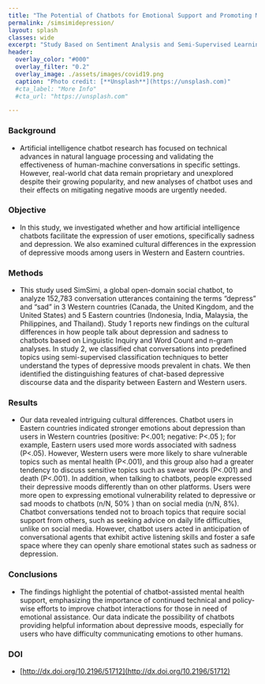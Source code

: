 ```yaml
---
title: "The Potential of Chatbots for Emotional Support and Promoting Mental Well-Being in Different Cultures"
permalink: /simsimidepression/
layout: splash
classes: wide
excerpt: "Study Based on Sentiment Analysis and Semi-Supervised Learning"
header:
  overlay_color: "#000"
  overlay_filter: "0.2"
  overlay_image: ./assets/images/covid19.png
  caption: "Photo credit: [**Unsplash**](https://unsplash.com)"
  #cta_label: "More Info"
  #cta_url: "https://unsplash.com"

---
```

### **Background**
* Artificial intelligence chatbot research has focused on technical advances in natural language processing and validating the effectiveness of human-machine conversations in specific settings. However, real-world chat data remain proprietary and unexplored despite their growing popularity, and new analyses of chatbot uses and their effects on mitigating negative moods are urgently needed.

### **Objective**
* In this study, we investigated whether and how artificial intelligence chatbots facilitate the expression of user emotions, specifically sadness and depression. We also examined cultural differences in the expression of depressive moods among users in Western and Eastern countries.

### **Methods**
* This study used SimSimi, a global open-domain social chatbot, to analyze 152,783 conversation utterances containing the terms “depress” and “sad” in 3 Western countries (Canada, the United Kingdom, and the United States) and 5 Eastern countries (Indonesia, India, Malaysia, the Philippines, and Thailand). Study 1 reports new findings on the cultural differences in how people talk about depression and sadness to chatbots based on Linguistic Inquiry and Word Count and n-gram analyses. In study 2, we classified chat conversations into predefined topics using semi-supervised classification techniques to better understand the types of depressive moods prevalent in chats. We then identified the distinguishing features of chat-based depressive discourse data and the disparity between Eastern and Western users.

### **Results**
* Our data revealed intriguing cultural differences. Chatbot users in Eastern countries indicated stronger emotions about depression than users in Western countries (positive: P<.001; negative: P<.05 ); for example, Eastern users used more words associated with sadness (P<.05). However, Western users were more likely to share vulnerable topics such as mental health (P<.001), and this group also had a greater tendency to discuss sensitive topics such as swear words (P<.001) and death (P<.001). In addition, when talking to chatbots, people expressed their depressive moods differently than on other platforms. Users were more open to expressing emotional vulnerability related to depressive or sad moods to chatbots (n/N, 50% ) than on social media (n/N, 8%). Chatbot conversations tended not to broach topics that require social support from others, such as seeking advice on daily life difficulties, unlike on social media. However, chatbot users acted in anticipation of conversational agents that exhibit active listening skills and foster a safe space where they can openly share emotional states such as sadness or depression.

### **Conclusions**
* The findings highlight the potential of chatbot-assisted mental health support, emphasizing the importance of continued technical and policy-wise efforts to improve chatbot interactions for those in need of emotional assistance. Our data indicate the possibility of chatbots providing helpful information about depressive moods, especially for users who have difficulty communicating emotions to other humans.

### **DOI**
* [http://dx.doi.org/10.2196/51712](http://dx.doi.org/10.2196/51712)
